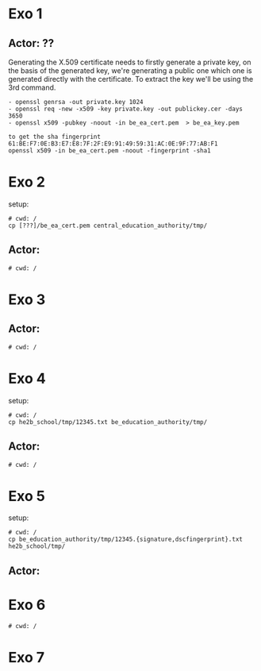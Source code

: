 # Exo 1
## Actor: ??
Generating the X.509 certificate needs to firstly generate a private key, on the basis of the generated key, we're generating a public one which one is generated directly with the certificate. To extract the key we'll be using the 3rd command. 
```
- openssl genrsa -out private.key 1024
- openssl req -new -x509 -key private.key -out publickey.cer -days 3650
- openssl x509 -pubkey -noout -in be_ea_cert.pem  > be_ea_key.pem

to get the sha fingerprint 61:BE:F7:0E:B3:E7:E8:7F:2F:E9:91:49:59:31:AC:0E:9F:77:AB:F1
openssl x509 -in be_ea_cert.pem -noout -fingerprint -sha1 

```
# Exo 2
setup:
```
# cwd: /
cp [???]/be_ea_cert.pem central_education_authority/tmp/
```

## Actor:
```
# cwd: /
```


# Exo 3
## Actor:
```
# cwd: /
```


# Exo 4
setup:
```
# cwd: /
cp he2b_school/tmp/12345.txt be_education_authority/tmp/
```

## Actor:
```
# cwd: /
```


# Exo 5
setup:
```
# cwd: /
cp be_education_authority/tmp/12345.{signature,dscfingerprint}.txt he2b_school/tmp/
```

## Actor:


# Exo 6
```
# cwd: /
```


# Exo 7

